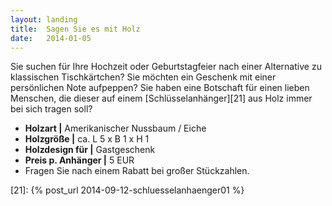 ```yaml
---
layout: landing
title:  Sagen Sie es mit Holz
date:   2014-01-05
---
```


Sie suchen für Ihre Hochzeit oder Geburtstagfeier nach einer Alternative zu klassischen Tischkärtchen? 
Sie möchten ein Geschenk mit einer persönlichen Note aufpeppen? 
Sie haben eine Botschaft für einen lieben Menschen, 
die dieser auf einem [Schlüsselanhänger][21] aus Holz immer bei sich tragen soll?

* **Holzart \|** Amerikanischer Nussbaum / Eiche
* **Holzgröße \|** ca. L 5 x B 1 x H 1
* **Holzdesign für \|** Gastgeschenk
* **Preis p. Anhänger \|** 5 EUR
* Fragen Sie nach einem Rabatt bei großer Stückzahlen.

[21]: {% post_url 2014-09-12-schluesselanhaenger01 %}

